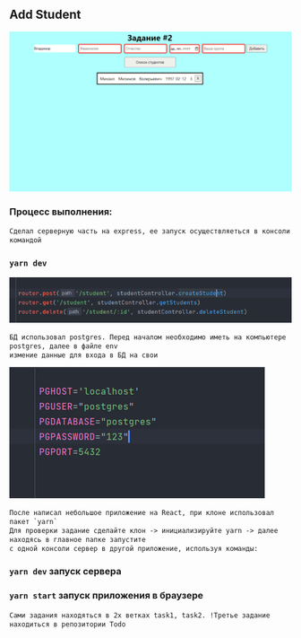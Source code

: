 
## Add Student

![img_1.png](img_1.png)

### Процесс выполнения:

    Сделал серверную часть на express, ее запуск осуществляеться в консоли командой

### `yarn dev`

![img.png](img.png)

    БД использовал postgres. Перед началом необходимо иметь на компьютере postgres, далее в файле env 
    измение данные для входа в БД на свои

![img_2.png](img_2.png)

    После написал небольшое приложение на React, при клоне использовал пакет `yarn`
    Для проверки задание сделайте клон -> инициализируйте yarn -> далее находясь в главное папке запустите
    с одной консоли сервер в другой приложение, используя команды:

### `yarn dev`   запуск сервера

### `yarn start` запуск приложения в браузере

    Сами задания находяться в 2х ветках task1, task2. !Третье задание находиться в репозитории Todo 
